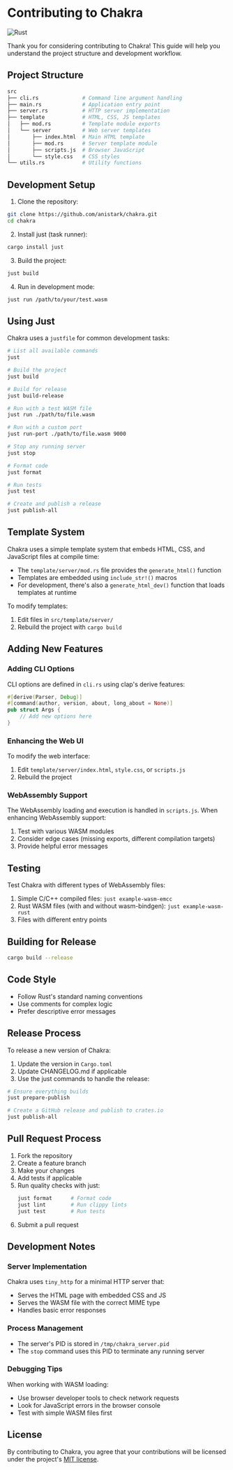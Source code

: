 # Contributing to Chakra

![Rust](https://img.shields.io/badge/rust-%23000000.svg?style=for-the-badge&logo=rust&logoColor=white) 

Thank you for considering contributing to Chakra! This guide will help you understand the project structure and development workflow.

## Project Structure

```sh
src
├── cli.rs              # Command line argument handling
├── main.rs             # Application entry point
├── server.rs           # HTTP server implementation
├── template            # HTML, CSS, JS templates
│   ├── mod.rs          # Template module exports
│   └── server          # Web server templates
│       ├── index.html  # Main HTML template
│       ├── mod.rs      # Server template module
│       ├── scripts.js  # Browser JavaScript
│       └── style.css   # CSS styles
└── utils.rs            # Utility functions
```

## Development Setup

1. Clone the repository:

```sh
git clone https://github.com/anistark/chakra.git
cd chakra
```

2. Install just (task runner):

```sh
cargo install just
```

3. Build the project:

```sh
just build
```

4. Run in development mode:

```sh
just run /path/to/your/test.wasm
```

## Using Just

Chakra uses a `justfile` for common development tasks:

```sh
# List all available commands
just

# Build the project
just build

# Build for release
just build-release

# Run with a test WASM file
just run ./path/to/file.wasm

# Run with a custom port
just run-port ./path/to/file.wasm 9000

# Stop any running server
just stop

# Format code
just format

# Run tests
just test

# Create and publish a release
just publish-all
```

## Template System

Chakra uses a simple template system that embeds HTML, CSS, and JavaScript files at compile time:

- The `template/server/mod.rs` file provides the `generate_html()` function
- Templates are embedded using `include_str!()` macros
- For development, there's also a `generate_html_dev()` function that loads templates at runtime

To modify templates:
1. Edit files in `src/template/server/`
2. Rebuild the project with `cargo build`

## Adding New Features

### Adding CLI Options

CLI options are defined in `cli.rs` using clap's derive features:

```rust
#[derive(Parser, Debug)]
#[command(author, version, about, long_about = None)]
pub struct Args {
    // Add new options here
}
```

### Enhancing the Web UI

To modify the web interface:
1. Edit `template/server/index.html`, `style.css`, or `scripts.js`
2. Rebuild the project

### WebAssembly Support

The WebAssembly loading and execution is handled in `scripts.js`. When enhancing WebAssembly support:

1. Test with various WASM modules
2. Consider edge cases (missing exports, different compilation targets)
3. Provide helpful error messages

## Testing

Test Chakra with different types of WebAssembly files:

1. Simple C/C++ compiled files: `just example-wasm-emcc`
2. Rust WASM files (with and without wasm-bindgen): `just example-wasm-rust`
3. Files with different entry points

## Building for Release

```sh
cargo build --release
```

## Code Style

- Follow Rust's standard naming conventions
- Use comments for complex logic
- Prefer descriptive error messages

## Release Process

To release a new version of Chakra:

1. Update the version in `Cargo.toml`
2. Update CHANGELOG.md if applicable
3. Use the just commands to handle the release:

```sh
# Ensure everything builds
just prepare-publish

# Create a GitHub release and publish to crates.io
just publish-all
```

## Pull Request Process

1. Fork the repository
2. Create a feature branch
3. Make your changes
4. Add tests if applicable
5. Run quality checks with just:
   ```sh
   just format      # Format code
   just lint        # Run clippy lints
   just test        # Run tests
   ```
6. Submit a pull request

## Development Notes

### Server Implementation

Chakra uses `tiny_http` for a minimal HTTP server that:
- Serves the HTML page with embedded CSS and JS
- Serves the WASM file with the correct MIME type
- Handles basic error responses

### Process Management

- The server's PID is stored in `/tmp/chakra_server.pid`
- The `stop` command uses this PID to terminate any running server

### Debugging Tips

When working with WASM loading:
- Use browser developer tools to check network requests
- Look for JavaScript errors in the browser console
- Test with simple WASM files first

## License

By contributing to Chakra, you agree that your contributions will be licensed under the project's [MIT license](./LICENSE).
